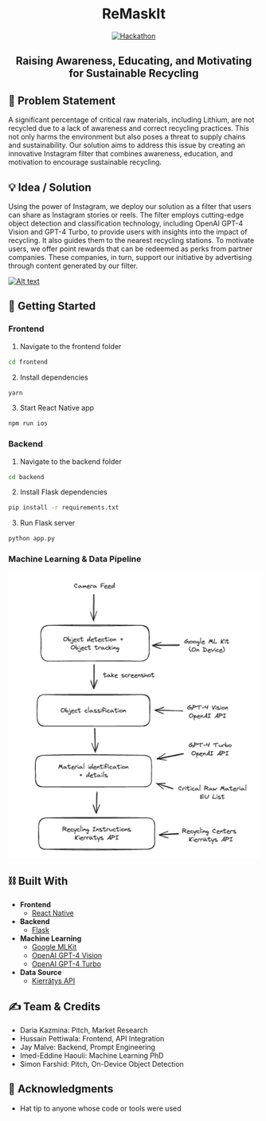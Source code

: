 <h1 align="center">ReMaskIt</h1>

<div align="center" >

[![Hackathon](https://img.shields.io/badge/hackathon-Junction2023-purple.svg)](http://junction2023.url.com)

## </div>

<h2 align="center"> 
Raising Awareness, Educating, and Motivating for Sustainable Recycling
</h2>

## 🧐 Problem Statement <a name = "problem_statement"></a>

A significant percentage of critical raw materials, including Lithium, are not recycled due to a lack of awareness and correct recycling practices. This not only harms the environment but also poses a threat to supply chains and sustainability. Our solution aims to address this issue by creating an innovative Instagram filter that combines awareness, education, and motivation to encourage sustainable recycling.

## 💡 Idea / Solution <a name = "idea"></a>

Using the power of Instagram, we deploy our solution as a filter that users can share as Instagram stories or reels. The filter employs cutting-edge object detection and classification technology, including OpenAI GPT-4 Vision and GPT-4 Turbo, to provide users with insights into the impact of recycling. It also guides them to the nearest recycling stations. To motivate users, we offer point rewards that can be redeemed as perks from partner companies. These companies, in turn, support our initiative by advertising through content generated by our filter.

[![Alt text](https://img.youtube.com/vi/VVhAUjZ5tLs/0.jpg)](https://www.youtube.com/watch?v=VVhAUjZ5tLs)

## 🏁 Getting Started <a name = "getting_started"></a>

### Frontend

1. Navigate to the frontend folder

```bash
cd frontend
```

2. Install dependencies

```bash
yarn
```

3. Start React Native app

```bash
npm run ios
```

### Backend

1. Navigate to the backend folder

```bash
cd backend
```

2. Install Flask dependencies

```bash
pip install -r requirements.txt
```

3. Run Flask server

```bash
python app.py
```

### Machine Learning & Data Pipeline

<img src="./assets/diagram.png"/>

## ⛓️ Built With <a name = "tech_stack"></a>

- **Frontend**
  - [React Native](https://reactnative.dev/)
- **Backend**
  - [Flask](https://flask.palletsprojects.com/)
- **Machine Learning**
  - [Google MLKit](https://developers.google.com/ml-kit)
  - [OpenAI GPT-4 Vision](https://beta.openai.com/docs/)
  - [OpenAI GPT-4 Turbo](https://beta.openai.com/docs/)
- **Data Source**
  - [Kierrätys API](https://www.kierratys.info/)

## ✍️ Team & Credits <a name = "team_credits"></a>

- Daria Kazmina: Pitch, Market Research
- Hussain Pettiwala: Frontend, API Integration
- Jay Malve: Backend, Prompt Engineering
- Imed-Eddine Haouli: Machine Learning PhD
- Simon Farshid: Pitch, On-Device Object Detection

## 🎉 Acknowledgments <a name = "acknowledgments"></a>

- Hat tip to anyone whose code or tools were used
